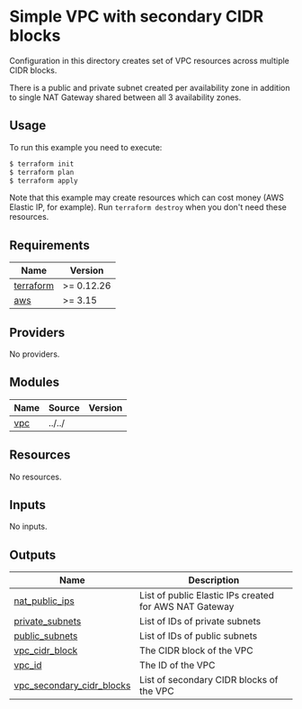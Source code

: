 # Simple VPC with secondary CIDR blocks

Configuration in this directory creates set of VPC resources across multiple CIDR blocks.

There is a public and private subnet created per availability zone in addition to single NAT Gateway shared between all 3 availability zones.

## Usage

To run this example you need to execute:

```bash
$ terraform init
$ terraform plan
$ terraform apply
```

Note that this example may create resources which can cost money (AWS Elastic IP, for example). Run `terraform destroy` when you don't need these resources.

<!-- BEGINNING OF PRE-COMMIT-TERRAFORM DOCS HOOK -->
## Requirements

| Name | Version |
|------|---------|
| <a name="requirement_terraform"></a> [terraform](#requirement\_terraform) | >= 0.12.26 |
| <a name="requirement_aws"></a> [aws](#requirement\_aws) | >= 3.15 |

## Providers

No providers.

## Modules

| Name | Source | Version |
|------|--------|---------|
| <a name="module_vpc"></a> [vpc](#module\_vpc) | ../../ |  |

## Resources

No resources.

## Inputs

No inputs.

## Outputs

| Name | Description |
|------|-------------|
| <a name="output_nat_public_ips"></a> [nat\_public\_ips](#output\_nat\_public\_ips) | List of public Elastic IPs created for AWS NAT Gateway |
| <a name="output_private_subnets"></a> [private\_subnets](#output\_private\_subnets) | List of IDs of private subnets |
| <a name="output_public_subnets"></a> [public\_subnets](#output\_public\_subnets) | List of IDs of public subnets |
| <a name="output_vpc_cidr_block"></a> [vpc\_cidr\_block](#output\_vpc\_cidr\_block) | The CIDR block of the VPC |
| <a name="output_vpc_id"></a> [vpc\_id](#output\_vpc\_id) | The ID of the VPC |
| <a name="output_vpc_secondary_cidr_blocks"></a> [vpc\_secondary\_cidr\_blocks](#output\_vpc\_secondary\_cidr\_blocks) | List of secondary CIDR blocks of the VPC |
 <!-- END OF PRE-COMMIT-TERRAFORM DOCS HOOK -->
